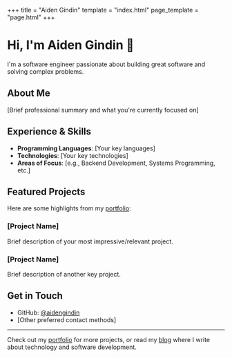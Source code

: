 +++
title = "Aiden Gindin"
template = "index.html"
page_template = "page.html"
+++

# Hi, I'm Aiden Gindin 👋

I'm a software engineer passionate about building great software and solving complex problems.

## About Me

[Brief professional summary and what you're currently focused on]

## Experience & Skills

- **Programming Languages**: [Your key languages]
- **Technologies**: [Your key technologies]
- **Areas of Focus**: [e.g., Backend Development, Systems Programming, etc.]

## Featured Projects

Here are some highlights from my [portfolio](/pages/portfolio):

### [Project Name]
Brief description of your most impressive/relevant project.

### [Project Name]
Brief description of another key project.

## Get in Touch

- GitHub: [@aidengindin](https://github.com/aidengindin)
- [Other preferred contact methods]

---
Check out my [portfolio](/pages/portfolio) for more projects, or read my [blog](/blog) where I write about technology and software development. 